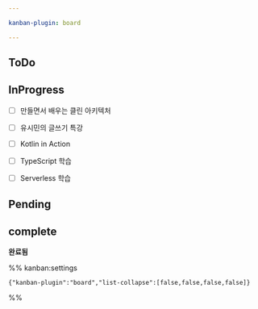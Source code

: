 ```yaml
---

kanban-plugin: board

---
```


## ToDo



## InProgress

- [ ] 만들면서 배우는 클린 아키텍처
- [ ] 유시민의 글쓰기 특강
- [ ] Kotlin in Action
- [ ] TypeScript 학습
- [ ] Serverless 학습


## Pending



## complete

**완료됨**




%% kanban:settings
```
{"kanban-plugin":"board","list-collapse":[false,false,false,false]}
```
%%